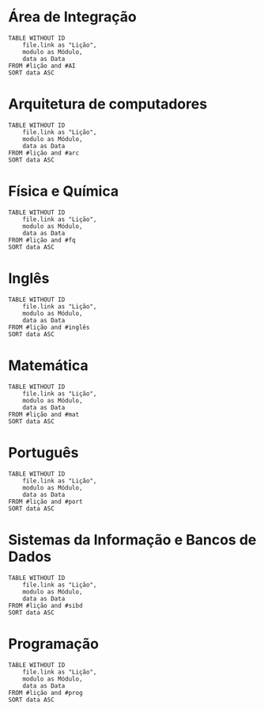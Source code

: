 # Área de Integração
```dataview
TABLE WITHOUT ID
	file.link as "Lição",
	modulo as Módulo,
	data as Data
FROM #lição and #AI
SORT data ASC
```

# Arquitetura de computadores

```dataview
TABLE WITHOUT ID
	file.link as "Lição",
	modulo as Módulo,
	data as Data
FROM #lição and #arc 
SORT data ASC
```
# Física e Química

```dataview
TABLE WITHOUT ID
	file.link as "Lição",
	modulo as Módulo,
	data as Data
FROM #lição and #fq 
SORT data ASC
```
# Inglês

```dataview
TABLE WITHOUT ID
	file.link as "Lição",
	modulo as Módulo,
	data as Data
FROM #lição and #inglês 
SORT data ASC
```

# Matemática

```dataview
TABLE WITHOUT ID
	file.link as "Lição",
	modulo as Módulo,
	data as Data
FROM #lição and #mat 
SORT data ASC
```

# Português

```dataview
TABLE WITHOUT ID
	file.link as "Lição",
	modulo as Módulo,
	data as Data
FROM #lição and #port 
SORT data ASC
```
# Sistemas da Informação e Bancos de Dados

```dataview
TABLE WITHOUT ID
	file.link as "Lição",
	modulo as Módulo,
	data as Data
FROM #lição and #sibd 
SORT data ASC
```

# Programação

```dataview
TABLE WITHOUT ID
	file.link as "Lição",
	modulo as Módulo,
	data as Data
FROM #lição and #prog
SORT data ASC
```